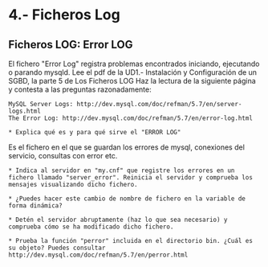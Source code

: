 # 4.- Ficheros Log
## Ficheros LOG: Error LOG
El fichero "Error Log" registra problemas encontrados iniciando, ejecutando o parando mysqld.
Lee el pdf de la UD1.- Instalación y Configuración de un SGBD, la parte 5 de  Los Ficheros LOG
Haz la lectura de la siguiente página y contesta a las preguntas razonadamente:

    MySQL Server Logs: http://dev.mysql.com/doc/refman/5.7/en/server-logs.html
    The Error Log: http://dev.mysql.com/doc/refman/5.7/en/error-log.html

    * Explica qué es y para qué sirve el "ERROR LOG"
Es el fichero en el que se guardan los errores de mysql, conexiones del servicio, consultas con error etc.

    * Indica al servidor en "my.cnf" que registre los errores en un fichero llamado "server_error". Reinicia el servidor y comprueba los mensajes visualizando dicho fichero.

    * ¿Puedes hacer este cambio de nombre de fichero en la variable de forma dinámica?

    * Detén el servidor abruptamente (haz lo que sea necesario) y comprueba cómo se ha modificado dicho fichero.

    * Prueba la función "perror" incluida en el directorio bin. ¿Cuál es su objeto? Puedes consultar http://dev.mysql.com/doc/refman/5.7/en/perror.html
